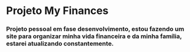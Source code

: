 # Projeto My Finances
### Projeto pessoal em fase desenvolvimento, estou fazendo um site para organizar minha vida financeira e da minha família, estarei atualizando constantemente.
